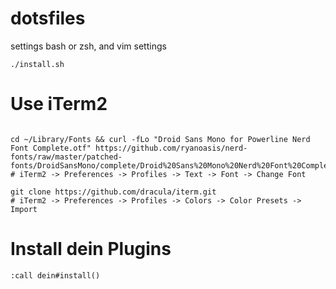 # dotsfiles

settings bash or zsh, and vim settings

```shell
./install.sh
```

# Use iTerm2

```shell

cd ~/Library/Fonts && curl -fLo "Droid Sans Mono for Powerline Nerd Font Complete.otf" https://github.com/ryanoasis/nerd-fonts/raw/master/patched-fonts/DroidSansMono/complete/Droid%20Sans%20Mono%20Nerd%20Font%20Complete.otf
# iTerm2 -> Preferences -> Profiles -> Text -> Font -> Change Font

git clone https://github.com/dracula/iterm.git
# iTerm2 -> Preferences -> Profiles -> Colors -> Color Presets -> Import

```

# Install dein Plugins
```shell
:call dein#install()
```

